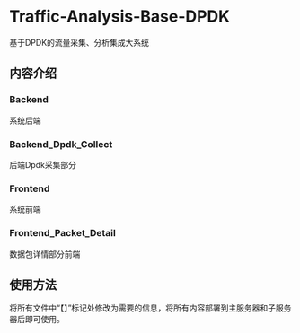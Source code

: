 # Traffic-Analysis-Base-DPDK
基于DPDK的流量采集、分析集成大系统

## 内容介绍
### Backend
系统后端
### Backend_Dpdk_Collect
后端Dpdk采集部分
### Frontend
系统前端
### Frontend_Packet_Detail
数据包详情部分前端

## 使用方法
将所有文件中“【】”标记处修改为需要的信息，将所有内容部署到主服务器和子服务器后即可使用。
